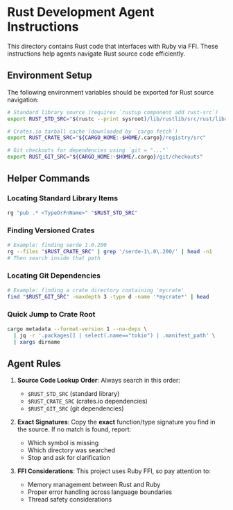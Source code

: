 # Rust Development Agent Instructions

This directory contains Rust code that interfaces with Ruby via FFI. These instructions help agents navigate Rust source code efficiently.

## Environment Setup

The following environment variables should be exported for Rust source navigation:

```bash
# Standard library source (requires `rustup component add rust-src`)
export RUST_STD_SRC="$(rustc --print sysroot)/lib/rustlib/src/rust/library"

# Crates.io tarball cache (downloaded by `cargo fetch`)
export RUST_CRATE_SRC="${CARGO_HOME:-$HOME/.cargo}/registry/src"

# Git checkouts for dependencies using `git = "..."`
export RUST_GIT_SRC="${CARGO_HOME:-$HOME/.cargo}/git/checkouts"
```

## Helper Commands

### Locating Standard Library Items

```bash
rg "pub .* <TypeOrFnName>" "$RUST_STD_SRC"
```

### Finding Versioned Crates

```bash
# Example: finding serde 1.0.200
rg --files "$RUST_CRATE_SRC" | grep '/serde-1\.0\.200/' | head -n1
# Then search inside that path
```

### Locating Git Dependencies

```bash
# Example: finding a crate directory containing 'mycrate'
find "$RUST_GIT_SRC" -maxdepth 3 -type d -name '*mycrate*' | head
```

### Quick Jump to Crate Root

```bash
cargo metadata --format-version 1 --no-deps \
  | jq -r '.packages[] | select(.name=="tokio") | .manifest_path' \
  | xargs dirname
```

## Agent Rules

1. **Source Code Lookup Order**: Always search in this order:
   - `$RUST_STD_SRC` (standard library)
   - `$RUST_CRATE_SRC` (crates.io dependencies)
   - `$RUST_GIT_SRC` (git dependencies)

2. **Exact Signatures**: Copy the **exact** function/type signature you find in the source. If no match is found, report:
   - Which symbol is missing
   - Which directory was searched
   - Stop and ask for clarification

3. **FFI Considerations**: This project uses Ruby FFI, so pay attention to:
   - Memory management between Rust and Ruby
   - Proper error handling across language boundaries
   - Thread safety considerations
